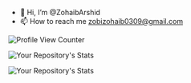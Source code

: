 - 👋 Hi, I’m @ZohaibArshid
- 📫 How to reach me zobizohaib0309@gmail.com 

<!---
ZohaibArshid/ZohaibArshid is a ✨ special ✨ repository because its `README.md` (this file) appears on your GitHub profile.
You can click the Preview link to take a look at your changes.
--->
![Profile View Counter](https://komarev.com/ghpvc/?username=ZohaibArshid)



![Your Repository's Stats](https://github-readme-stats.vercel.app/api?username=ZohaibArshid&show_icons=true)



![Your Repository's Stats](https://github-readme-stats.vercel.app/api/top-langs/?username=ZohaibArshid&theme=blue-green)
